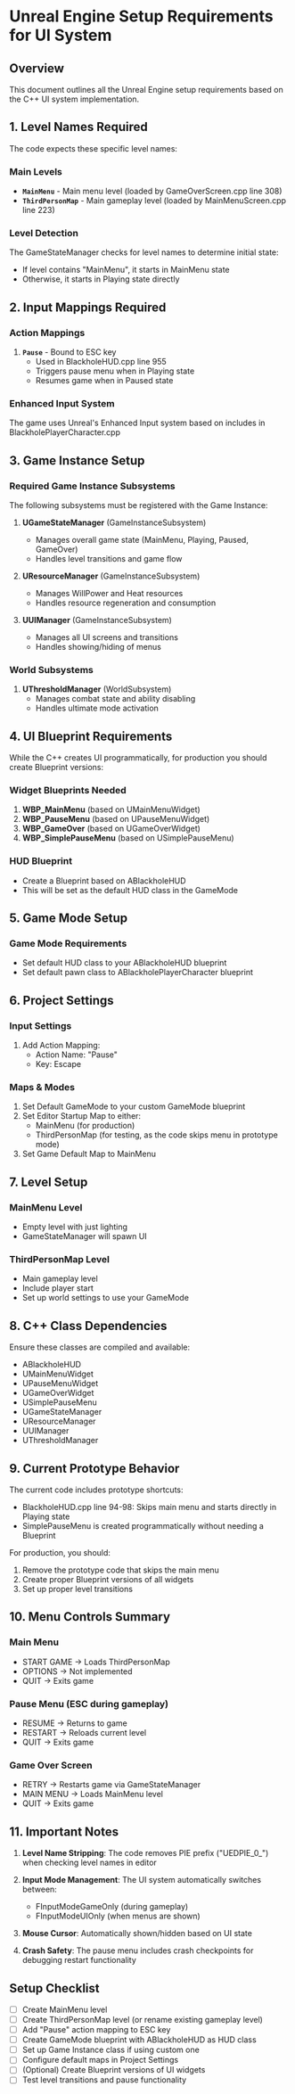 # Unreal Engine Setup Requirements for UI System

## Overview
This document outlines all the Unreal Engine setup requirements based on the C++ UI system implementation.

## 1. Level Names Required

The code expects these specific level names:

### Main Levels
- **`MainMenu`** - Main menu level (loaded by GameOverScreen.cpp line 308)
- **`ThirdPersonMap`** - Main gameplay level (loaded by MainMenuScreen.cpp line 223)

### Level Detection
The GameStateManager checks for level names to determine initial state:
- If level contains "MainMenu", it starts in MainMenu state
- Otherwise, it starts in Playing state directly

## 2. Input Mappings Required

### Action Mappings
1. **`Pause`** - Bound to ESC key
   - Used in BlackholeHUD.cpp line 955
   - Triggers pause menu when in Playing state
   - Resumes game when in Paused state

### Enhanced Input System
The game uses Unreal's Enhanced Input system based on includes in BlackholePlayerCharacter.cpp

## 3. Game Instance Setup

### Required Game Instance Subsystems
The following subsystems must be registered with the Game Instance:

1. **UGameStateManager** (GameInstanceSubsystem)
   - Manages overall game state (MainMenu, Playing, Paused, GameOver)
   - Handles level transitions and game flow

2. **UResourceManager** (GameInstanceSubsystem)
   - Manages WillPower and Heat resources
   - Handles resource regeneration and consumption

3. **UUIManager** (GameInstanceSubsystem)
   - Manages all UI screens and transitions
   - Handles showing/hiding of menus

### World Subsystems
1. **UThresholdManager** (WorldSubsystem)
   - Manages combat state and ability disabling
   - Handles ultimate mode activation

## 4. UI Blueprint Requirements

While the C++ creates UI programmatically, for production you should create Blueprint versions:

### Widget Blueprints Needed
1. **WBP_MainMenu** (based on UMainMenuWidget)
2. **WBP_PauseMenu** (based on UPauseMenuWidget)
3. **WBP_GameOver** (based on UGameOverWidget)
4. **WBP_SimplePauseMenu** (based on USimplePauseMenu)

### HUD Blueprint
- Create a Blueprint based on ABlackholeHUD
- This will be set as the default HUD class in the GameMode

## 5. Game Mode Setup

### Game Mode Requirements
- Set default HUD class to your ABlackholeHUD blueprint
- Set default pawn class to ABlackholePlayerCharacter blueprint

## 6. Project Settings

### Input Settings
1. Add Action Mapping:
   - Action Name: "Pause"
   - Key: Escape

### Maps & Modes
1. Set Default GameMode to your custom GameMode blueprint
2. Set Editor Startup Map to either:
   - MainMenu (for production)
   - ThirdPersonMap (for testing, as the code skips menu in prototype mode)
3. Set Game Default Map to MainMenu

## 7. Level Setup

### MainMenu Level
- Empty level with just lighting
- GameStateManager will spawn UI

### ThirdPersonMap Level
- Main gameplay level
- Include player start
- Set up world settings to use your GameMode

## 8. C++ Class Dependencies

Ensure these classes are compiled and available:
- ABlackholeHUD
- UMainMenuWidget
- UPauseMenuWidget
- UGameOverWidget
- USimplePauseMenu
- UGameStateManager
- UResourceManager
- UUIManager
- UThresholdManager

## 9. Current Prototype Behavior

The current code includes prototype shortcuts:
- BlackholeHUD.cpp line 94-98: Skips main menu and starts directly in Playing state
- SimplePauseMenu is created programmatically without needing a Blueprint

For production, you should:
1. Remove the prototype code that skips the main menu
2. Create proper Blueprint versions of all widgets
3. Set up proper level transitions

## 10. Menu Controls Summary

### Main Menu
- START GAME → Loads ThirdPersonMap
- OPTIONS → Not implemented
- QUIT → Exits game

### Pause Menu (ESC during gameplay)
- RESUME → Returns to game
- RESTART → Reloads current level
- QUIT → Exits game

### Game Over Screen
- RETRY → Restarts game via GameStateManager
- MAIN MENU → Loads MainMenu level
- QUIT → Exits game

## 11. Important Notes

1. **Level Name Stripping**: The code removes PIE prefix ("UEDPIE_0_") when checking level names in editor

2. **Input Mode Management**: The UI system automatically switches between:
   - FInputModeGameOnly (during gameplay)
   - FInputModeUIOnly (when menus are shown)

3. **Mouse Cursor**: Automatically shown/hidden based on UI state

4. **Crash Safety**: The pause menu includes crash checkpoints for debugging restart functionality

## Setup Checklist

- [ ] Create MainMenu level
- [ ] Create ThirdPersonMap level (or rename existing gameplay level)
- [ ] Add "Pause" action mapping to ESC key
- [ ] Create GameMode blueprint with ABlackholeHUD as HUD class
- [ ] Set up Game Instance class if using custom one
- [ ] Configure default maps in Project Settings
- [ ] (Optional) Create Blueprint versions of UI widgets
- [ ] Test level transitions and pause functionality